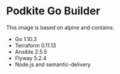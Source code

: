 # Podkite Go Builder

This image is based on alpine and contains:

- Go 1.10.3
- Terraform 0.11.13
- Ansible 2.5.5
- Flyway 5.2.4
- Node.js and semantic-delivery
